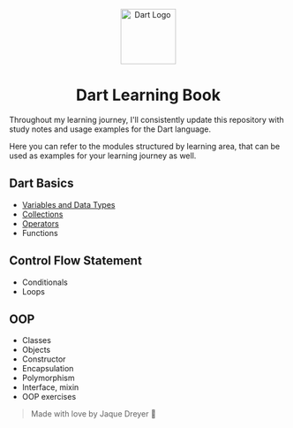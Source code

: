 <p align="center">
 <img alt="Dart Logo" width="100" img src="https://cdn.jsdelivr.net/gh/devicons/devicon@latest/icons/dart/dart-original.svg">      
  <h1 align="center">Dart Learning Book</h1>
</p>

Throughout my learning journey, I'll consistently update this repository with study notes and usage examples for the Dart language.

Here you can refer to the modules structured by learning area, that can be used as examples for your learning journey as well.

## Dart Basics
- [Variables and Data Types](./variables_types)
- [Collections](collections)
- [Operators](operators)
- Functions

## Control Flow Statement
- Conditionals
- Loops

## OOP
- Classes
- Objects
- Constructor
- Encapsulation
- Polymorphism
- Interface, mixin
- OOP exercises 


> Made with love by Jaque Dreyer 🧡
